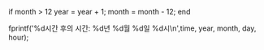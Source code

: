 if month > 12
  year = year + 1;
  month = month - 12;
end

fprintf('%d시간 후의 시간: %d년 %d월 %d일 %d시\n',time, year, month, day, hour);

